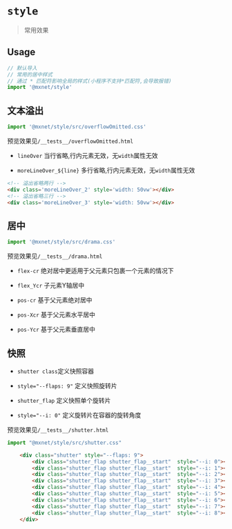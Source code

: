# `style`

> 常用效果

## Usage

```ts
// 默认导入
// 常用的居中样式
// 通过 * 匹配符影响全局的样式(小程序不支持*匹配符,会导致报错)
import '@mxnet/style'
```

## 文本溢出


```ts
import '@mxnet/style/src/overflowOmitted.css'
```

预览效果见`/__tests__/overflowOmitted.html`

- `lineOver` 当行省略,行内元素无效，无`width`属性无效 

- `moreLineOver_${line}` 多行省略,行内元素无效，无`width`属性无效 

```html
<!-- 溢出省略两行 -->
<div class='moreLineOver_2' style='width: 50vw'></div>
<!-- 溢出省略三行 -->
<div class='moreLineOver_3' style='width: 50vw'></div>
```

## 居中

```ts
import '@mxnet/style/src/drama.css'
```

预览效果见`/__tests__/drama.html`

- `flex-cr` 绝对居中更适用于父元素只包裹一个元素的情况下

- `flex_Ycr` 子元素Y轴居中

- `pos-cr` 基于父元素绝对居中

- `pos-Xcr` 基于父元素水平居中

- `pos-Ycr` 基于父元素垂直居中

## 快照


- `shutter class`定义快照容器 

- `style="--flaps: 9"` 定义快照旋转片

- `shutter_flap` 定义快照单个旋转片

- `style="--i: 0"` 定义旋转片在容器的旋转角度

预览效果见`/__tests__/shutter.html`

```ts
import "@mxnet/style/src/shutter.css"
```

```html
    <div class="shutter" style="--flaps: 9">
        <div class="shutter_flap shutter_flap__start"  style="--i: 0"></div>
        <div class="shutter_flap shutter_flap__start"  style="--i: 1"></div>
        <div class="shutter_flap shutter_flap__start"  style="--i: 2"></div>
        <div class="shutter_flap shutter_flap__start"  style="--i: 3"></div>
        <div class="shutter_flap shutter_flap__start"  style="--i: 4"></div>
        <div class="shutter_flap shutter_flap__start"  style="--i: 5"></div>
        <div class="shutter_flap shutter_flap__start"  style="--i: 6"></div>
        <div class="shutter_flap shutter_flap__start"  style="--i: 7"></div>
        <div class="shutter_flap shutter_flap__start"  style="--i: 8"></div>
    </div>
```
